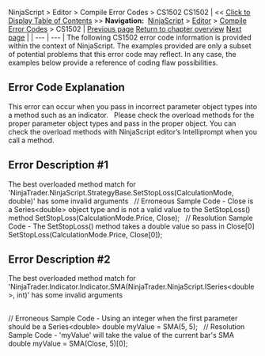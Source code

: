 ﻿
NinjaScript \> Editor \> Compile Error Codes \> CS1502
CS1502
| \<\< [Click to Display Table of Contents](cs1502.md) \>\> **Navigation:**     [NinjaScript](ninjascript.md) \> [Editor](editor.md) \> [Compile Error Codes](compile_error_codes.md) \> CS1502 | [Previous page](cs1501.md) [Return to chapter overview](compile_error_codes.md) [Next page](cs1503.md) |
| --- | --- |
The following CS1502 error code information is provided within the context of NinjaScript. The examples provided are only a subset of potential problems that this error code may reflect. In any case, the examples below provide a reference of coding flaw possibilities.
 
## Error Code Explanation
This error can occur when you pass in incorrect parameter object types into a method such as an indicator.
 
Please check the overload methods for the proper parameter object types and pass in the proper object. You can check the overload methods with NinjaScript editor’s Intelliprompt when you call a method.
 
## Error Description \#1 
The best overloaded method match for 'NinjaTrader.NinjaScript.StrategyBase.SetStopLoss(CalculationMode, double)' has some invalid arguments
 
// Erroneous Sample Code \- Close is a Series\<double\> object type and is not a valid value to the SetStopLoss() method
SetStopLoss(CalculationMode.Price, Close);
 
// Resolution Sample Code \- The SetStopLoss() method takes a double value so pass in Close\[0]
SetStopLoss(CalculationMode.Price, Close\[0]);
## 
## Error Description \#2 
The best overloaded method match for 'NinjaTrader.Indicator.Indicator.SMA(NinjaTrader.NinjaScript.ISeries\<double\>, int)' has some invalid arguments
## 
// Erroneous Sample Code \- Using an integer when the first parameter should be a Series\<double\>
double myValue \= SMA(5, 5\);
 
// Resolution Sample Code \- 'myValue' will take the value of the current bar's SMA
double myValue \= SMA(Close, 5\)\[0];

